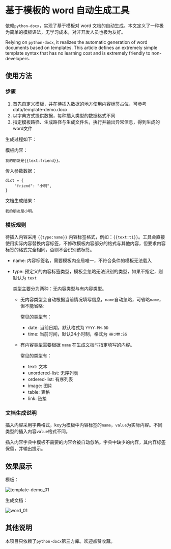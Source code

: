 # 基于模板的 word 自动生成工具

依赖`python-docx`，实现了基于模板对 word 文档的自动生成。本文定义了一种极为简单的模板语法，无学习成本，对非开发人员也极为友好。

Relying on `python-docx`, it realizes the automatic generation of word documents based on templates. This article defines an extremely simple template syntax that has no learning cost and is extremely friendly to non-developers.



## 使用方法

### 步骤

1. 首先自定义模板，并在待插入数据的地方使用内容标签占位，可参考 data/template-demo.docx
2. 以字典方式提供数据，每种插入类型的数据格式不同
3. 指定模板路径、生成路径与生成文件名，执行并输出异常信息，得到生成的word文件

生成过程如下：

模板内容：

```
我的朋友是{{text:friend}}。
```

传入参数数据：

```
dict = {
    "friend": "小明",
}
```

文档生成结果：

```
我的朋友是小明。
```



### 模板规则

待插入内容采用 `{{type:name}}` 内容标签格式，例如：`{{text:t1}}`。工具会直接使用实际内容替换内容标签，不修改模板内容部分的格式与其他内容，但要求内容标签的格式完全相同，否则不会识别该标签。

- name: 内容标签名，需要模板内全局唯一，不符合条件的模板无法载入

- type: 预定义的内容标签类型，模板会忽略无法识别的类型，如果不指定，则默认为 `text`

  类型主要分为两种：无内容类型与有内容类型。
  - 无内容类型会自动根据当前情况填写信息，`name`自动忽略，可省略`name`，但不能省略`:`
  
    常见的类型有：
    - date: 当前日期，默认格式为 `YYYY-MM-DD`
    - time: 当前时间，默认24小时制，格式为 `HH:MM:SS`
  
  - 有内容类型需要根据 `name` 在生成文档时指定填写的内容。
  
    常见的类型有：
    - text: 文本
    - unordered-list: 无序列表
    - ordered-list: 有序列表
    - image: 图片
    - table: 表格
    - link: 链接



### 文档生成说明

插入内容采用字典格式，key为模板中内容标签的`name`，`value`为实际内容。不同类型的插入内容`value`格式不同。

插入内容字典中模板不需要的内容会被自动忽略。字典中缺少的内容，其内容标签保留，并输出提示。



## 效果展示

模板：

![template-demo_01](https://img.zhesi.vip/i/2022/04/19/d7efa3936fe60437e538b0bea815f397_0.png)

生成文档：

![word_01](https://img.zhesi.vip/i/2022/04/19/1e1d3c5b46c4c5bd9306d21a61ab1c33_0.png)



## 其他说明

本项目只依赖了`python-docx`第三方库。欢迎点赞收藏。
